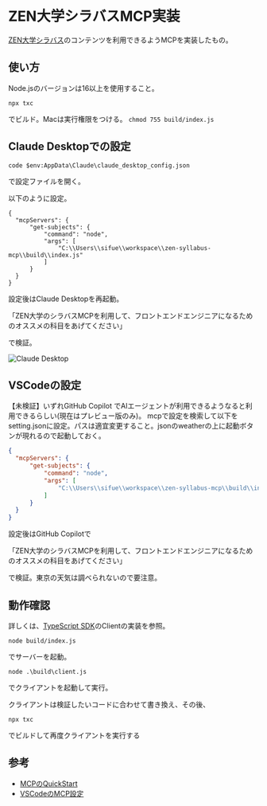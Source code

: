 # ZEN大学シラバスMCP実装 

[ZEN大学シラバス](https://syllabus.zen.ac.jp/)のコンテンツを利用できるようMCPを実装したもの。

## 使い方

Node.jsのバージョンは16以上を使用すること。

```
npx txc
```

でビルド。Macは実行権限をつける。 `chmod 755 build/index.js`

## Claude Desktopでの設定

```
code $env:AppData\Claude\claude_desktop_config.json
```
で設定ファイルを開く。

以下のように設定。

```
{
  "mcpServers": {
      "get-subjects": {
          "command": "node",
          "args": [
              "C:\\Users\\sifue\\workspace\\zen-syllabus-mcp\\build\\index.js"
          ]
      }
  }
}
```

設定後はClaude Desktopを再起動。

「ZEN大学のシラバスMCPを利用して、フロントエンドエンジニアになるためのオススメの科目をあげてください」

で検証。

![Claude Desktop](image/claude.png)

## VSCodeの設定
【未検証】いずれGitHub Copilot でAIエージェントが利用できるようなると利用できるらしい(現在はプレビュー版のみ)。
mcpで設定を検索して以下をsetting.jsonに設定。パスは適宜変更すること。jsonのweatherの上に起動ボタンが現れるので起動しておく。

```json
{
  "mcpServers": {
      "get-subjects": {
          "command": "node",
          "args": [
              "C:\\Users\\sifue\\workspace\\zen-syllabus-mcp\\build\\index.js"
          ]
      }
  }
}
```

設定後はGitHub Copilotで

「ZEN大学のシラバスMCPを利用して、フロントエンドエンジニアになるためのオススメの科目をあげてください」

で検証。東京の天気は調べられないので要注意。

## 動作確認
詳しくは、[TypeScript SDK](https://github.com/modelcontextprotocol/typescript-sdk)のClientの実装を参照。

```
node build/index.js
```
でサーバーを起動。

```
node .\build\client.js
```
でクライアントを起動して実行。

クライアントは検証したいコードに合わせて書き換え、その後、
```
npx txc
```
でビルドして再度クライアントを実行する


## 参考
- [MCPのQuickStart](https://modelcontextprotocol.io/quickstart/server)
- [VSCodeのMCP設定](https://code.visualstudio.com/docs/copilot/chat/mcp-servers)